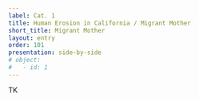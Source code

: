 ```yaml
---
label: Cat. 1
title: Human Erosion in California / Migrant Mother
short_title: Migrant Mother
layout: entry
order: 101
presentation: side-by-side
# object:
#   - id: 1
---
```


TK